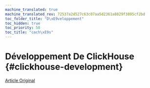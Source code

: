 ```yaml
---
machine_translated: true
machine_translated_rev: 72537a2d527c63c07aa5d2361a8829f3895cf2bd
toc_folder_title: "D\xE9veloppement"
toc_hidden: true
toc_priority: 58
toc_title: "cach\xE9s"
---
```


# Développement De ClickHouse {#clickhouse-development}

[Article Original](https://clickhouse.tech/docs/en/development/) <!--hide-->

